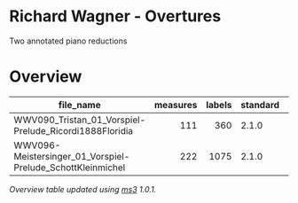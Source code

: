 # Richard Wagner - Overtures

Two annotated piano reductions


# Overview
|                        file_name                         |measures|labels|standard| annotators |
|----------------------------------------------------------|-------:|-----:|--------|------------|
|WWV090_Tristan_01_Vorspiel-Prelude_Ricordi1888Floridia    |     111|   360|2.1.0   |Adrian Nagel|
|WWV096-Meistersinger_01_Vorspiel-Prelude_SchottKleinmichel|     222|  1075|2.1.0   |Adrian Nagel|


*Overview table updated using [ms3](https://johentsch.github.io/ms3/) 1.0.1.*
